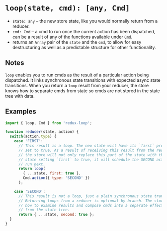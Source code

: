 # `loop(state, cmd): [any, Cmd]`

* `state: any` &ndash; the new store state, like you would normally return from
  a reducer.
* `cmd: Cmd` &ndash; a cmd to run once the current action has been
  dispatched, can be a result of any of the functions available under `Cmd`.
* returns an `Array` pair of the `state` and the `cmd`, to allow for easy
  destructuring as well as a predictable structure for other functionality.

## Notes

`loop` enables you to run cmds as the result of a particular action being
dispatched. It links synchronous state transitions with expected async state
transitions. When you return a `loop` result from your reducer, the store knows
how to separate cmds from state so cmds are not stored in the state tree
with data.

## Examples

```js
import { loop, Cmd } from 'redux-loop';

function reducer(state, action) {
  switch(action.type) {
    case 'FIRST':
      // This result is a loop. The new state will have its `first` property
      // set to true. As a result of receiving this result from the reducer,
      // the store will not only replace this part of the state with the new
      // state setting `first` to true, it will schedule the SECOND action to
      // run next.
      return loop(
        { ...state, first: true },
        Cmd.action({ type: 'SECOND' })
      );

    case 'SECOND':
      // This result is not a loop, just a plain synchronous state transition.
      // Returning loops from a reducer is optional by branch. The store knows
      // how to examine results and compose cmds into a separate effect tree
      // from the state tree.
      return { ...state, second: true };
  }
}
```
